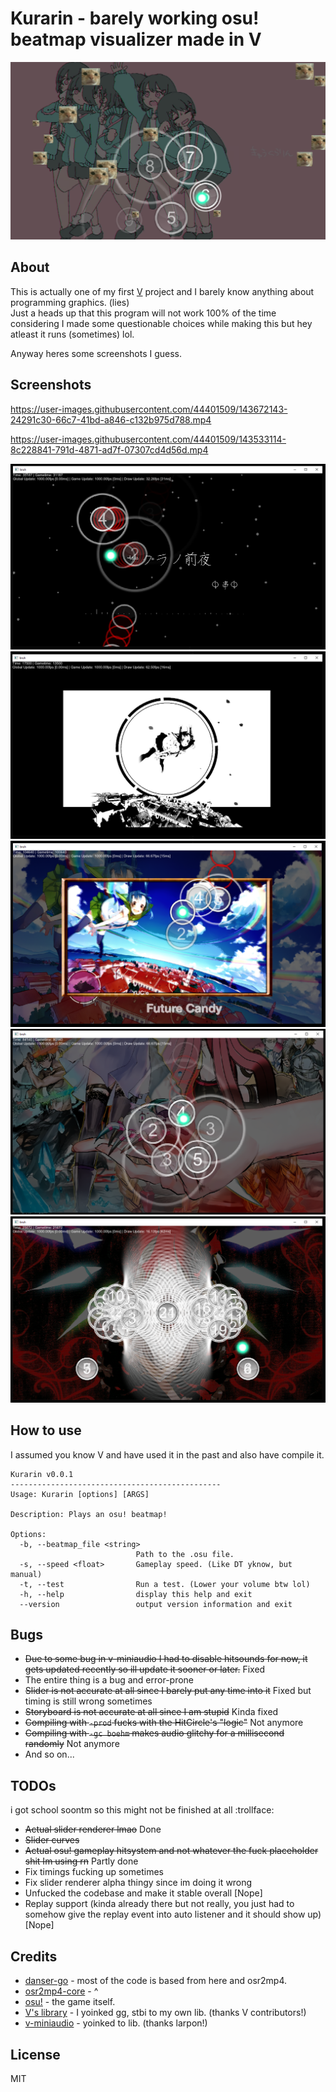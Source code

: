 # Kurarin - barely working osu! beatmap visualizer made in V

![logo](assets/screenshots/logo.png)

## About

This is actually one of my first [V](https://vlang.io) project and I barely know anything about programming graphics. (lies) <br/>
Just a heads up that this program will not work 100% of the time considering I made some questionable choices while making this but hey atleast it runs (sometimes) lol.

Anyway heres some screenshots I guess.

## Screenshots

https://user-images.githubusercontent.com/44401509/143672143-24291c30-66c7-41bd-a846-c132b975d788.mp4

https://user-images.githubusercontent.com/44401509/143533114-8c228841-791d-4871-ad7f-07307cd4d56d.mp4


![1](assets/screenshots/1.png)
![2](assets/screenshots/3.png)
![3](assets/screenshots/5.png)
![4](assets/screenshots/6.png)
![5](assets/screenshots/7.png)

## How to use

I assumed you know V and have used it in the past and also have compile it. <br/>

```none
Kurarin v0.0.1
-----------------------------------------------
Usage: Kurarin [options] [ARGS]

Description: Plays an osu! beatmap!

Options:
  -b, --beatmap_file <string>
                            Path to the .osu file.
  -s, --speed <float>       Gameplay speed. (Like DT yknow, but manual)
  -t, --test                Run a test. (Lower your volume btw lol)
  -h, --help                display this help and exit
  --version                 output version information and exit
```

## Bugs

* ~~Due to some bug in v-miniaudio I had to disable hitsounds for now, it gets updated recently so ill update it sooner or later.~~ Fixed
* The entire thing is a bug and error-prone
* ~~Slider is not accurate at all since I barely put any time into it~~ Fixed but timing is still wrong sometimes
* ~~Storyboard is not accurate at all since I am stupid~~ Kinda fixed
* ~~Compiling with `-prod` fucks with the HitCircle's "logic"~~ Not anymore
* ~~Compiling with `-gc boehm` makes audio glitchy for a millisecond randomly~~ Not anymore
* And so on...

## TODOs

i got school soontm so this might not be finished at all :trollface:

* ~~Actual slider renderer lmao~~ Done
* ~~Slider curves~~
* ~~Actual osu! gameplay hitsystem and not whatever the fuck placeholder shit Im using rn~~ Partly done
* Fix timings fucking up sometimes
* Fix slider renderer alpha thingy since im doing it wrong
* Unfucked the codebase and make it stable overall [Nope]
* Replay support (kinda already there but not really, you just had to somehow give the replay event into auto listener and it should show up) [Nope]

## Credits

* [danser-go](https://github.com/Wieku/danser-go) - most of the code is based from here and osr2mp4.
* [osr2mp4-core](https://github.com/uyitroa/osr2mp4-core) - ^
* [osu!](https://osu.ppy.sh/home) - the game itself.
* [V's library](https://github.com/vlang/v/vlib) - I yoinked gg, stbi to my own lib. (thanks V contributors!)
* [v-miniaudio](https://github.com/Larpon/v-miniaudio) - yoinked to lib. (thanks larpon!)
## License

MIT
